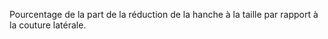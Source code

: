 Pourcentage de la part de la réduction de la hanche à la taille par rapport à la couture latérale.

